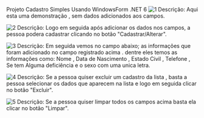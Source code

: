 Projeto Cadastro Simples Usando WindowsForm .NET 6
![1](https://github.com/falkAnonymous/CadastroWinform/assets/107887516/d23e4870-e696-4b83-abe6-d2726a32a337)
Descrição: Aqui esta uma demonstração , sem dados adicionados aos campos.

![2](https://github.com/falkAnonymous/CadastroWinform/assets/107887516/1683d28b-7d88-4dff-b946-e0d44c910361)
Descrição: Logo em seguida após adicionar os dados nos campos, a pessoa podera cadastrar clicando no botão "Cadastrar/Alterar".

![3](https://github.com/falkAnonymous/CadastroWinform/assets/107887516/204838ec-d682-46b3-a809-61fbe08a7cbe)
Descrição: Em seguida vemos no campo abaixo; as informações que foram adicionado no campo registrado acima . 
dentre eles temos as informações como: Nome , Data de Nascimento , Estado Civil , Telefone , Se tem Alguma deficiência e o sexo com uma unica letra.

![4](https://github.com/falkAnonymous/CadastroWinform/assets/107887516/9c8eacb1-bbec-4711-a14a-c1f61b40db29)
Descrição: Se a pessoa quiser excluir um cadastro da lista , basta a pessoa selecionar os dados que aparecem na lista e logo em seguida clicar no botão "Excluir".

![5](https://github.com/falkAnonymous/CadastroWinform/assets/107887516/42a718f0-543c-4ad2-9289-16689fbd34f8)
Descrição: Se a pessoa quiser limpar todos os campos acima basta ela clicar no botão "Limpar".

